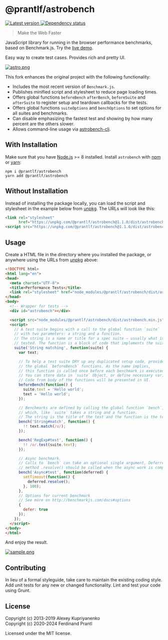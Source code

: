 # @prantlf/astrobench

[![Latest version](https://img.shields.io/npm/v/%40prantlf%2Fastrobench)
 ![Dependency status](https://img.shields.io/librariesio/release/npm/%40prantlf%2Fastrobench)
](https://www.npmjs.com/package/%40prantlf%2Fastrobench)

> Make the Web Faster

JavaScript library for running in the browser performance benchmarks, based on Benchmark.js. Try the [live demo].

Easy way to create test cases. Provides rich and pretty UI.

[![astro.png][2]][1]

This fork enhances the original project with the following functionality:

* Includes the most recent version of `Benchmark.js`.
* Publishes minified script and stylesheet to reduce page loading times.
* Offers global functions `beforeBench` `afterBench`, `beforeSuite` and `afterSuite` to register setup and teardown callbacks for the tests.
* Offers global functions `suiteOptions` and `benchOptions` to set options for all suites and benchmarks.
* Can disable emphasizing the fastest test and showing by how many percent are the others slower.
* Allows command-line usage via [astrobench-cli].

## With Installation

Make sure that you have [Node.js] >= 8 installed. Install `astrobench` with [npm] or [yarn]:

```
npm i @prantlf/astrobench
yarn add @prantlf/astrobench
```

## Without Installation

Instead of installing the package locally, you can load the script and stylesheet in the example below from [unpkg]. The URLs will look like this:

```html
<link rel="stylesheet"
      href="https://unpkg.com/@prantlf/astrobench@1.1.0/dist/astrobench.min.css">
<script src="https://unpkg.com/@prantlf/astrobench@1.1.0/dist/astrobench.min.js"></script>
```

## Usage

Create a HTML file in the directory where you installed the package, or anywhere using the URLs from [unpkg] above:

```html
<!DOCTYPE html>
<html lang="en">
<head>
  <meta charset="UTF-8">
  <title>Performance Tests</title>
  <link rel="stylesheet" href="node_modules/@prantlf/astrobench/dist/astrobench.min.css">
</head>
<body>
  <!-- Wrapper for tests -->
  <div id="astrobench"></div>

  <script src="node_modules/@prantlf/astrobench/dist/astrobench.min.js"></script>
  <script>
    // A test suite begins with a call to the global function `suite`
    // with two parameters: a string and a function.
    // The string is a name or title for a spec suite – usually what is being
    // tested. The function is a block of code that implements the suite.
    suite('String matching', function(suite) {
      var text;

      // To help a test suite DRY up any duplicated setup code, provides
      // the global `beforeBench` functions. As the name implies,
      // this function is called once before each benchmark is executed.
      // You can store data in `suite` Object, or define necessary variables.
      // Code from body of the functions will be presented in UI.
      beforeBench(function() {
        suite.text = 'Hello world';
        text = 'Hello world';
      });

      // Benchmarks are defined by calling the global function `bench`,
      // which, like `suite` takes a string and a function.
      // The string is the title of the test and the function is the test.
      bench('String#match', function() {
        !! text.match(/o/);
      });

      bench('RegExp#test', function() {
        !! /o/.test(suite.text);
      });

      // Async benchmark.
      // Calls to `bench` can take an optional single argument, Deferred object,
      // method .resolve() should be called when the async work is complete.
      bench('Async#test', function(deferred) {
        setTimeout(function() {
          deferred.resolve();
        }, 100);
      },
      // Options for current benchmark
      // See more on http://benchmarkjs.com/docs#options
      {
        defer: true
      });
    });
  </script>
</body>
</html>
```

And enjoy the result.

[![sample.png][3]][1]

## Contributing

In lieu of a formal styleguide, take care to maintain the existing coding
style.  Add unit tests for any new or changed functionality. Lint and test
your code using Grunt.

## License

Copyright (c) 2013-2019 Alexey Kupriyanenko<br>
Copyright (c) 2020-2024 Ferdinand Prantl

Licensed under the MIT license.

[1]: http://prantlf.github.com/astrobench/
[2]: doc/astro.png
[3]: doc/sample.png
[unpkg]: https://unpkg.com
[live demo]: http://prantlf.github.com/astrobench/
[astrobench-cli]: https://www.npmjs.com/package/astrobench-cli
[Node.js]: http://nodejs.org/
[npm]: https://www.npmjs.org/
[yarn]: https://yarnpkg.com/
